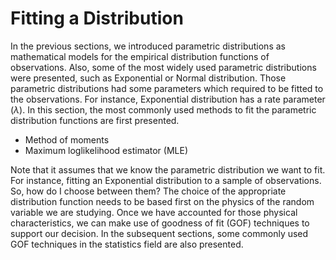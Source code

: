 
# Fitting a Distribution

In the previous sections, we introduced parametric distributions as mathematical models for the empirical distribution functions of observations. Also, some of the most widely used parametric distributions were presented, such as Exponential or Normal distribution. Those parametric distributions had some parameters which required to be fitted to the observations. For instance, Exponential distribution has a rate parameter ($\lambda$). In this section, the most commonly used methods to fit the parametric distribution functions are first presented.

- Method of moments
- Maximum loglikelihood estimator (MLE)

Note that it assumes that we know the parametric distribution we want to fit. For instance, fitting an Exponential distribution to a sample of observations. So, how do I choose between them? The choice of the appropriate distribution function needs to be based first on the physics of the random variable we are studying. Once we have accounted for those physical characteristics, we can make use of goodness of fit (GOF) techniques to support our decision. In the subsequent sections, some commonly used GOF techniques in the statistics field are also presented.